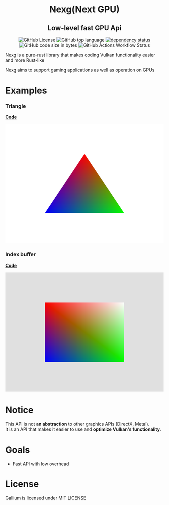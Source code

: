 <div align="center">

# Nexg(Next GPU)

## **Low-level fast GPU Api**  

![GitHub License](https://img.shields.io/github/license/Ichinose0/Nexg)
![GitHub top language](https://img.shields.io/github/languages/top/Ichinose0/Gallium?logo=rust&logoColor=white&label=Rust&color=rgb(255%2C60%2C60))
[![dependency status](https://deps.rs/repo/github/linebender/vello/status.svg)](https://deps.rs/repo/github/Ichinose0/Nexg)
![GitHub code size in bytes](https://img.shields.io/github/languages/code-size/Ichinose0/Nexg)
![GitHub Actions Workflow Status](https://img.shields.io/github/actions/workflow/status/Ichinose0/Nexg/rust.yml)  
</div>

Nexg is a pure-rust library that makes coding Vulkan functionality easier and more Rust-like  

Nexg aims to support gaming applications as well as operation on GPUs  

# Examples
### Triangle
**[Code](https://github.com/Ichinose0/Gallium/blob/main/examples/triangle.rs)**  
  
![triangle](media/img/triangle.png)
### Index buffer
**[Code](https://github.com/Ichinose0/Gallium/blob/main/examples/index_buffer.rs)**

![triangle](media/img/index_buffer.png)

# Notice
This API is not **an abstraction** to other graphics APIs (DirectX, Metal).  
It is an API that makes it easier to use and **optimize Vulkan's functionality**.

# Goals
 - Fast API with low overhead

# License
Gallium is licensed under MIT LICENSE
